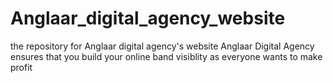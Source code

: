 # Anglaar_digital_agency_website

the repository for Anglaar digital agency's website
Anglaar Digital Agency ensures that you build your online band visiblity as everyone wants to make profit
